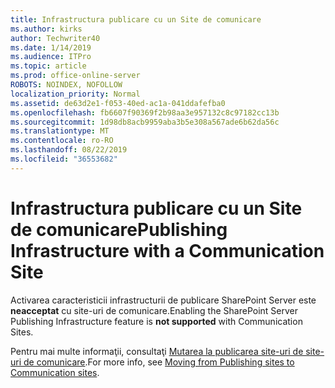 ```yaml
---
title: Infrastructura publicare cu un Site de comunicare
ms.author: kirks
author: Techwriter40
ms.date: 1/14/2019
ms.audience: ITPro
ms.topic: article
ms.prod: office-online-server
ROBOTS: NOINDEX, NOFOLLOW
localization_priority: Normal
ms.assetid: de63d2e1-f053-40ed-ac1a-041ddafefba0
ms.openlocfilehash: fb6607f90369f2b98aa3e957132c8c97182cc13b
ms.sourcegitcommit: 1d98db8acb9959aba3b5e308a567ade6b62da56c
ms.translationtype: MT
ms.contentlocale: ro-RO
ms.lasthandoff: 08/22/2019
ms.locfileid: "36553682"
---
```

# <a name="publishing-infrastructure-with-a-communication-site"></a><span data-ttu-id="273e4-102">Infrastructura publicare cu un Site de comunicare</span><span class="sxs-lookup"><span data-stu-id="273e4-102">Publishing Infrastructure with a Communication Site</span></span>


<span data-ttu-id="273e4-103">Activarea caracteristicii infrastructurii de publicare SharePoint Server este **neacceptat** cu site-uri de comunicare.</span><span class="sxs-lookup"><span data-stu-id="273e4-103">Enabling the SharePoint Server Publishing Infrastructure feature is **not supported** with Communication Sites.</span></span> 
  
<span data-ttu-id="273e4-104">Pentru mai multe informaţii, consultaţi [Mutarea la publicarea site-uri de site-uri de comunicare](https://docs.microsoft.com/sharepoint/publishing-sites-classic-to-modern-experience).</span><span class="sxs-lookup"><span data-stu-id="273e4-104">For more info, see [Moving from Publishing sites to Communication sites](https://docs.microsoft.com/sharepoint/publishing-sites-classic-to-modern-experience).</span></span> 
  

